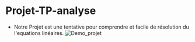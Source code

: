 # Projet-TP-analyse
* Notre Projet est une tentative pour comprendre et facile de résolution du l'equations linéaires. 
![Demo_projet](https://user-images.githubusercontent.com/57879341/103366327-a2c71900-4ac2-11eb-906a-6401b3320965.gif)
